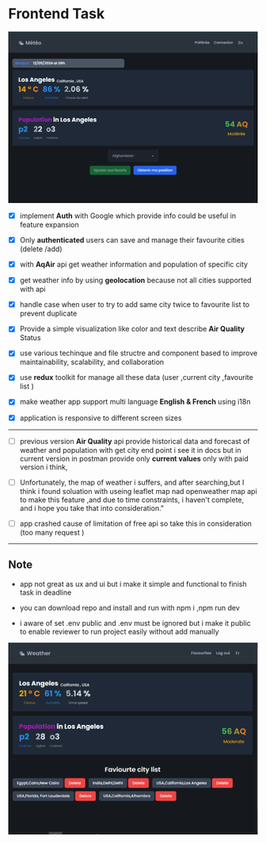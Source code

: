 # Frontend Task

![screen shot](/public/Screenshot.png)

- [x] implement **Auth** with Google which provide info could be useful in feature expansion
- [x] Only **authenticated** users can save and manage their favourite cities (delete /add)

- [x] with **AqAir** api get weather information and population of specific city
- [x] get weather info by using **geolocation** because not all cities supported with api

- [x] handle case when user to try to add same city twice to favourite list to prevent duplicate
- [x] Provide a simple visualization like color and text describe **Air Quality** Status

- [x] use various techinque and file structre and component based to improve maintainability, scalability, and collaboration
- [x] use **redux** toolkit for manage all these data (user ,current city ,favourite list )

- [x] make weather app support multi language **English & French** using i18n
- [x] application is responsive to different screen sizes

---

- [ ] previous version **Air Quality** api provide historical data and forecast of weather and population with get city end point i see it in docs but in current version in postman provide only **current values** only with paid version i think,

- [ ] Unfortunately, the map of weather i suffers, and after searching,but I think i found soluation with useing leaflet map nad openweather map api to make this feature ,and due to time constraints, i haven't complete, and i hope you take that into consideration."

- [ ] app crashed cause of limitation of free api so take this in consideration (too many request )

---

## Note

- app not great as ux and ui but i make it simple and functional to finish task in deadline

- you can download repo and install and run with npm i ,npm run dev
- i aware of set .env public and .env must be ignored but i make it public to enable reviewer to run project easily without add manually

![screen shot](/public/Screenshot2.png)
